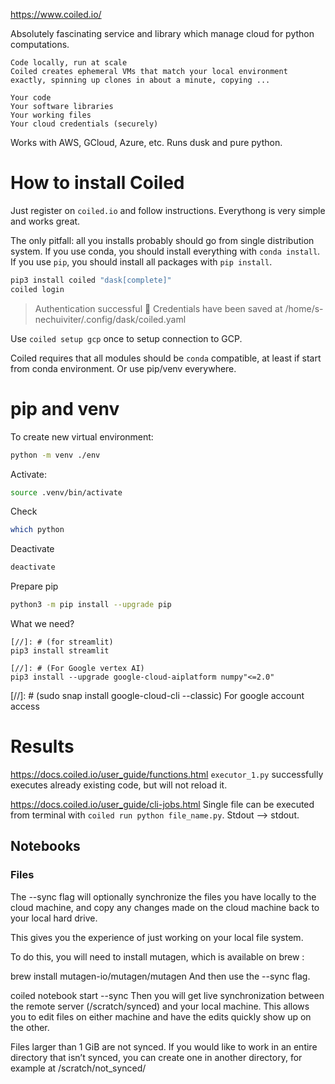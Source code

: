 
https://www.coiled.io/

Absolutely fascinating service and library which manage cloud for python computations.

```
Code locally, run at scale
Coiled creates ephemeral VMs that match your local environment exactly, spinning up clones in about a minute, copying ...

Your code
Your software libraries
Your working files
Your cloud credentials (securely)
```

Works with AWS, GCloud, Azure, etc.
Runs dusk and pure python.


# How to install Coiled

Just register on `coiled.io` and follow instructions. Everythong is very simple and works great.

The only pitfall: all you installs probably should go from single distribution system.
If you use conda, you should install everything with `conda install`.
If you use `pip`, you should install all packages with `pip install`.


```bash
pip3 install coiled "dask[complete]"
coiled login
```

> Authentication successful 🎉
> Credentials have been saved at /home/s-nechuiviter/.config/dask/coiled.yaml

Use `coiled setup gcp` once to setup connection to GCP.

Coiled requires that all modules should be `conda` compatible, at least if start from conda environment.
Or use pip/venv everywhere.

# pip and venv

To create new virtual environment:

```bash
python -m venv ./env
```

Activate:

```bash
source .venv/bin/activate
```

Check

```bash
which python
```

Deactivate

```bash
deactivate
```

Prepare pip

```bash
python3 -m pip install --upgrade pip
```



What we need?

```
[//]: # (for streamlit)
pip3 install streamlit

[//]: # (For Google vertex AI)
pip3 install --upgrade google-cloud-aiplatform numpy"<=2.0"
```
[//]: # (sudo snap install google-cloud-cli --classic)  For google account access

# Results

https://docs.coiled.io/user_guide/functions.html
`executor_1.py` successfully executes already existing code, but will not reload it.

https://docs.coiled.io/user_guide/cli-jobs.html
Single file can be executed from terminal with `coiled run python file_name.py`. Stdout --> stdout.

## Notebooks

### Files
The --sync flag will optionally synchronize the files you have locally to the cloud machine, and copy any changes made on the cloud machine back to your local hard drive.

This gives you the experience of just working on your local file system.

To do this, you will need to install mutagen, which is available on brew :

brew install mutagen-io/mutagen/mutagen
And then use the --sync flag.

coiled notebook start --sync
Then you will get live synchronization between the remote server (/scratch/synced) and your local machine. This allows you to edit files on either machine and have the edits quickly show up on the other.

Files larger than 1 GiB are not synced. If you would like to work in an entire directory that isn’t synced, you can create one in another directory, for example at /scratch/not_synced/




